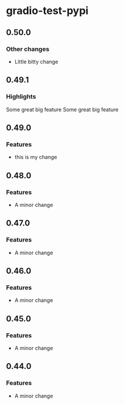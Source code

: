 # gradio-test-pypi

## 0.50.0

### Other changes

- Little bitty change

## 0.49.1

### Highlights

Some great big feature
Some great big feature

## 0.49.0

### Features

- this is my change

## 0.48.0

### Features

- A minor change

## 0.47.0

### Features

- A minor change

## 0.46.0

### Features

- A minor change

## 0.45.0

### Features

- A minor change

## 0.44.0

### Features

- A minor change